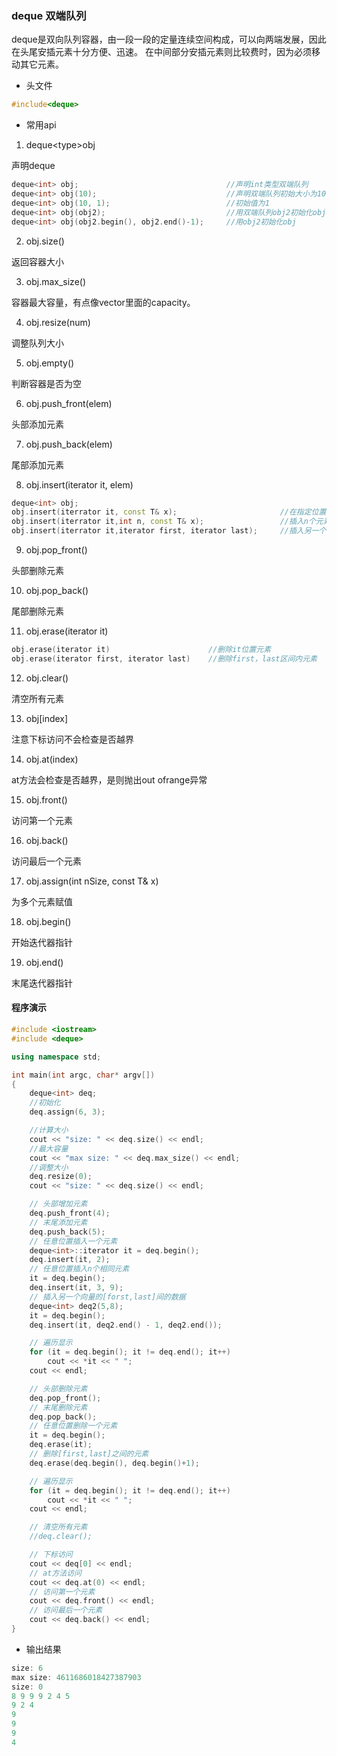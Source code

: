 ### deque 双端队列

deque是双向队列容器，由一段一段的定量连续空间构成，可以向两端发展，因此在头尾安插元素十分方便、迅速。 在中间部分安插元素则比较费时，因为必须移动其它元素。

* 头文件

```cpp
#include<deque>
```

* 常用api

1. deque<type\>obj

声明deque

```cpp
deque<int> obj;									//声明int类型双端队列
deque<int> obj(10);								//声明双端队列初始大小为10
deque<int> obj(10, 1);							//初始值为1
deque<int> obj(obj2);							//用双端队列obj2初始化obj
deque<int> obj(obj2.begin(), obj2.end()-1);		//用obj2初始化obj
```

2. obj.size()

返回容器大小

3. obj.max_size()

容器最大容量，有点像vector里面的capacity。

4. obj.resize(num)

调整队列大小

5. obj.empty()

判断容器是否为空

6. obj.push_front(elem)

头部添加元素

7. obj.push_back(elem)

尾部添加元素

8. obj.insert(iterator it, elem)

```cpp
deque<int> obj;
obj.insert(iterrator it, const T& x);						//在指定位置插入元素
obj.insert(iterrator it,int n, const T& x);					//插入n个元素
obj.insert(iterrator it,iterator first, iterator last);     //插入另一个队列某区间的元素
```

9. obj.pop_front()

头部删除元素

10. obj.pop_back()

尾部删除元素

11. obj.erase(iterator it)

```cpp
obj.erase(iterator it)						//删除it位置元素
obj.erase(iterator first, iterator last)	//删除first，last区间内元素
```

12. obj.clear()

清空所有元素

13. obj[index]

注意下标访问不会检查是否越界

14. obj.at(index)

at方法会检查是否越界，是则抛出out ofrange异常

15. obj.front()

访问第一个元素

16. obj.back()

访问最后一个元素 

17. obj.assign(int nSize, const T& x)

为多个元素赋值

18. obj.begin()

开始迭代器指针

19. obj.end()

末尾迭代器指针

#### 程序演示

```cpp
#include <iostream>
#include <deque>

using namespace std;

int main(int argc, char* argv[])
{
	deque<int> deq;
    //初始化
    deq.assign(6, 3);

    //计算大小
    cout << "size: " << deq.size() << endl;
    //最大容量
    cout << "max size: " << deq.max_size() << endl;
    //调整大小
    deq.resize(0);
	cout << "size: " << deq.size() << endl;

	// 头部增加元素
	deq.push_front(4);
	// 末尾添加元素
	deq.push_back(5);
	// 任意位置插入一个元素
	deque<int>::iterator it = deq.begin();
	deq.insert(it, 2);
	// 任意位置插入n个相同元素
    it = deq.begin();
    deq.insert(it, 3, 9);
	// 插入另一个向量的[forst,last]间的数据
	deque<int> deq2(5,8);
    it = deq.begin();
	deq.insert(it, deq2.end() - 1, deq2.end());

	// 遍历显示
	for (it = deq.begin(); it != deq.end(); it++)
		cout << *it << " ";
	cout << endl;

    // 头部删除元素
	deq.pop_front();
	// 末尾删除元素
	deq.pop_back();
	// 任意位置删除一个元素
    it = deq.begin();
    deq.erase(it);
	// 删除[first,last]之间的元素
	deq.erase(deq.begin(), deq.begin()+1);

	// 遍历显示
	for (it = deq.begin(); it != deq.end(); it++)
		cout << *it << " ";
	cout << endl;

	// 清空所有元素
	//deq.clear();

    // 下标访问
	cout << deq[0] << endl;
	// at方法访问
	cout << deq.at(0) << endl;
	// 访问第一个元素
	cout << deq.front() << endl;
	// 访问最后一个元素
	cout << deq.back() << endl;
}
```

* 输出结果

```cpp
size: 6
max size: 4611686018427387903
size: 0
8 9 9 9 2 4 5
9 2 4
9
9
9
4
```
